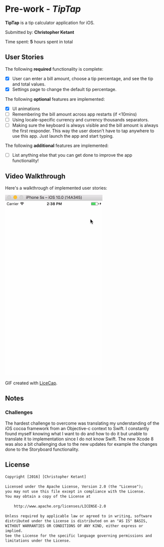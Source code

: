 # Pre-work - *TipTap*

**TipTap** is a tip calculator application for iOS.

Submitted by: **Christopher Ketant**

Time spent: **5** hours spent in total

## User Stories

The following **required** functionality is complete:

* [x] User can enter a bill amount, choose a tip percentage, and see the tip and total values.
* [x] Settings page to change the default tip percentage.

The following **optional** features are implemented:
* [x] UI animations
* [ ] Remembering the bill amount across app restarts (if <10mins)
* [ ] Using locale-specific currency and currency thousands separators.
* [ ] Making sure the keyboard is always visible and the bill amount is always the first responder. This way the user doesn't have to tap anywhere to use this app. Just launch the app and start typing.

The following **additional** features are implemented:

- [ ] List anything else that you can get done to improve the app functionality!

## Video Walkthrough 

Here's a walkthrough of implemented user stories:

![alt text](https://github.com/cketant/TipCalculator/blob/master/docs/walkthrough_v1.gif "Walkthrough")

GIF created with [LiceCap](http://www.cockos.com/licecap/).

## Notes

### Challenges

The hardest challenge to overcome was translating my understanding of the iOS cocoa framework from an Objective-c context to Swift. I constantly found myself knowing what I want to do
and how to do it but unable to translate it to implementation since I do not know Swift. The new Xcode 8 was also a bit challenging due to the new updates for example the changes done to the Storyboard
functionality.

## License

    Copyright [2016] [Christopher Ketant]

    Licensed under the Apache License, Version 2.0 (the "License");
    you may not use this file except in compliance with the License.
    You may obtain a copy of the License at

        http://www.apache.org/licenses/LICENSE-2.0

    Unless required by applicable law or agreed to in writing, software
    distributed under the License is distributed on an "AS IS" BASIS,
    WITHOUT WARRANTIES OR CONDITIONS OF ANY KIND, either express or implied.
    See the License for the specific language governing permissions and
    limitations under the License.